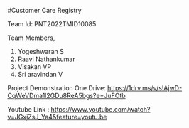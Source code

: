 #Customer Care Registry

Team Id: PNT2022TMID10085

Team Members,

1. Yogeshwaran S
2. Raavi Nathankumar
3. Visakan VP
4. Sri aravindan V

Project Demonstration One Drive: https://1drv.ms/v/s!AjwD-CqWeVDma1l2GDu8ReA5bgs?e=JuFOtb

Youtube Link : https://www.youtube.com/watch?v=JGxjZsJ_Ya4&feature=youtu.be
